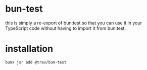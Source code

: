 # bun-test

this is simply a re-export of bun:test so that you can use it in your TypeScript
code without having to import it from bun:test.

# installation

```sh
bunx jsr add @trav/bun-test
```
